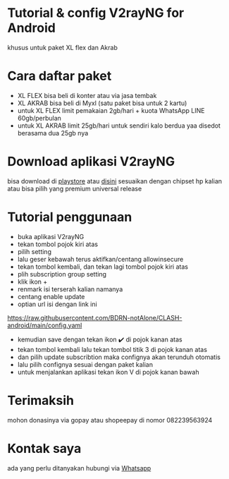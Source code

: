 # Tutorial &amp; config V2rayNG for Android
khusus untuk paket XL flex dan Akrab
# Cara daftar paket
- XL FLEX bisa beli di konter atau via jasa tembak
- XL AKRAB bisa beli di Myxl (satu paket bisa untuk 2 kartu)
- untuk XL FLEX limit pemakaian 2gb/hari + kuota WhatsApp LINE 60gb/perbulan
- untuk XL AKRAB limit 25gb/hari untuk sendiri kalo berdua yaa disedot berasama dua 25gb nya
# Download aplikasi V2rayNG
bisa download di <a href="https://play.google.com/store/apps/details?id=com.github.kr328.clash">playstore</a> atau <a href="https://github.com/Kr328/ClashForAndroid/releases">disini</a>
sesuaikan dengan chipset hp kalian atau bisa pilih yang premium universal release
# Tutorial penggunaan
- buka aplikasi V2rayNG
- tekan tombol pojok kiri atas
- pilih setting
- lalu geser kebawah terus aktifkan/centang allowinsecure
- tekan tombol kembali, dan tekan lagi tombol pojok kiri atas
- plih subscription group setting
- klik ikon + 
- renmark isi terserah kalian namanya
- centang enable update
- optian url isi dengan link ini

https://raw.githubusercontent.com/BDRN-notAlone/CLASH-android/main/config.yaml
- kemudian save dengan tekan ikon ✔️ di pojok kanan atas 
- tekan tombol kembali lalu tekan tombol titik 3 di pojok kanan atas 
- dan pilih update subscribtion maka confignya akan terunduh otomatis 
- lalu pilih confignya sesuai dengan paket kalian
- untuk menjalankan aplikasi tekan ikon V di pojok kanan bawah

# Terimaksih
mohon donasinya via gopay atau shopeepay di nomor 082239563924

# Kontak saya
ada yang perlu ditanyakan hubungi via <a href="https://wa.me/6285654602469">Whatsapp</a>
